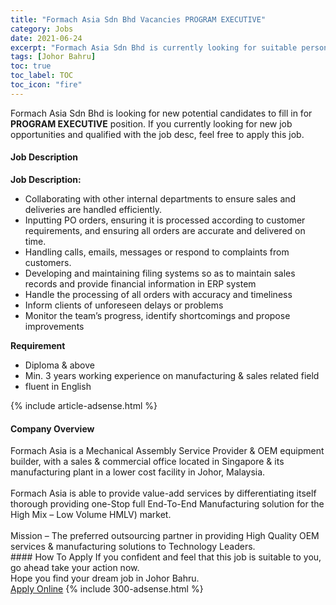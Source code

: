 ```yaml
---
title: "Formach Asia Sdn Bhd Vacancies PROGRAM EXECUTIVE" 
category: Jobs 
date: 2021-06-24 
excerpt: "Formach Asia Sdn Bhd is currently looking for suitable person to fill in the PROGRAM EXECUTIVE which based in Johor Bahru" 
tags: [Johor Bahru] 
toc: true 
toc_label: TOC 
toc_icon: "fire" 
--- 
```


<p>Formach Asia Sdn Bhd is looking for new potential candidates to fill in for <b>PROGRAM EXECUTIVE</b> position. If you currently looking for new job opportunities and qualified with the job desc, feel free to apply this job.
</p><div><div><h4>Job Description</h4></div><div><div><span><div><p><strong>Job Description:</strong></p><ul><li>Collaborating with other internal departments to ensure sales and deliveries are handled efficiently.</li><li>Inputting PO orders, ensuring it is processed according to customer requirements, and ensuring all orders are accurate and delivered on time.</li><li>Handling calls, emails, messages or respond to complaints from customers.</li><li>Developing and maintaining filing systems so as to maintain sales records and provide financial information in ERP system</li><li>Handle the processing of all orders with accuracy and timeliness</li><li>Inform clients of unforeseen delays or problems</li><li>Monitor the team&#8217;s progress, identify shortcomings and propose improvements</li></ul><p><strong>Requirement</strong></p><ul><li>Diploma &amp; above</li><li>Min. 3 years working experience on manufacturing &amp; sales related field</li><li>fluent in English</li></ul></div></span></div></div></div> 
{% include article-adsense.html %} 
<div><div><h4>Company Overview</h4></div><div><div><span><div><div>Formach Asia is a Mechanical Assembly Service Provider &amp; OEM equipment builder, with a sales &amp; commercial office located in Singapore &amp; its manufacturing plant in a lower cost facility in Johor, Malaysia.</div>
<div><br>
Formach Asia is able to provide value-add services by differentiating itself thorough providing one-Stop full End-To-End Manufacturing solution for the High Mix &#8211; Low Volume HMLV) market.</div>
<div><br>
Mission &#8211; The preferred outsourcing partner in providing High Quality OEM services &amp; manufacturing solutions to Technology Leaders.</div></div></span></div></div></div> 
#### How To Apply 
If you confident and feel that this job is suitable to you, go ahead take your action now. <br/> 
Hope you find your dream job in Johor Bahru. <br/> 
<a href="https://www.jobstreet.com.my/en/job/program-executive-4596359?jobId=jobstreet-my-job-4596359&" class="btn btn--info" target="_blank" rel="nofollow noopenner">Apply Online</a> 
{% include 300-adsense.html %} 